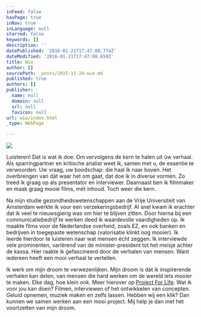 ```yaml
---
inFeed: false
hasPage: true
inNav: true
inLanguage: null
starred: false
keywords: []
description: ''
datePublished: '2016-01-21T17:47:08.774Z'
dateModified: '2016-01-21T17:47:08.659Z'
title: Wie
author: []
sourcePath: _posts/2015-11-20-wie.md
published: true
authors: []
publisher:
  name: null
  domain: null
  url: null
  favicon: null
url: wie/index.html
_type: WebPage

---
```

![](https://the-grid-user-content.s3-us-west-2.amazonaws.com/2ccee506-c763-4f65-9e6d-9f618d1d9bc7.JPG)

Luisteren! Dat is wat ik doe. Om vervolgens de kern te halen uit úw verhaal. Als sparringpartner en kritische analist weet ik, samen met u, de essentie te verwoorden. Uw vraag, uw boodschap: die haal ik naar boven. Het overbrengen van dát waar het om gaat, dat doe ik in diverse vormen. Zo treed ik graag op als presentator en interviewer. Daarnaast ben ik filmmaker en maak graag mooie films, mét inhoud. Toch weer die kern.

Na mijn studie gezondheidswetenschappen aan de Vrije Universiteit van Amsterdam werkte ik voor een verzekeringsbedrijf. Al snel kwam ik erachter dat ik veel te nieuwsgierig was om hier te blijven zitten. Door hierna bij een communicatiebedrijf te werken deed ik waardevolle vaardigheden op. Ik maakte films voor de Nederlandse overheid, zoals EZ, en ook banken en bedrijven in toegepaste wetenschap (valorisatie klinkt nog mooier). Ik leerde hierdoor te luisteren naar wat mensen écht zeggen. Ik interviewde vele prominenten, variërend van de minister-president tot het meisje achter de kassa. Hier raakte ik gefascineerd door de verhalen van mensen. Want iedereen heeft een mooi verhaal te vertellen.

Ik werk om mijn droom te verwezenlijken. Mijn droom is dat ik inspirerende verhalen kan delen, van mensen die hard werken om de wereld iets mooier te maken. Elke dag, hoe klein ook. Meer hierover op [Project For Life][0]. Wat ik voor jou kan doen? Filmen, interviewen of het ontwikkelen van concepten. Geluid opnemen, muziek maken en zelfs lassen. Hebben wij een klik? Dan kunnen we samen werken aan een mooi project. Mij help je dan met het voortzetten van mijn droom.

[0]: www.projectforlife.nl